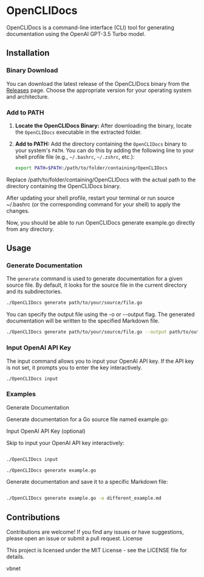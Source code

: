 # OpenCLIDocs

OpenCLIDocs is a command-line interface (CLI) tool for generating documentation using the OpenAI GPT-3.5 Turbo model.


## Installation

### Binary Download

You can download the latest release of the OpenCLIDocs binary from the [Releases](https://github.com/jchu47/OpenCLIDocs/releases) page. Choose the appropriate version for your operating system and architecture.


### Add to PATH


1. **Locate the OpenCLIDocs Binary:**
   After downloading the binary, locate the `OpenCLIDocs` executable in the extracted folder.

2. **Add to PATH:**
   Add the directory containing the `OpenCLIDocs` binary to your system's `PATH`. You can do this by adding the following line to your shell profile file (e.g., `~/.bashrc`, `~/.zshrc`, etc.):

   ```bash
   export PATH=$PATH:/path/to/folder/containing/OpenCLIDocs

Replace /path/to/folder/containing/OpenCLIDocs with the actual path to the directory containing the OpenCLIDocs binary.

After updating your shell profile, restart your terminal or run source ~/.bashrc (or the corresponding command for your shell) to apply the changes.

Now, you should be able to run OpenCLIDocs generate example.go directly from any directory.


## Usage





### Generate Documentation

The `generate` command is used to generate documentation for a given source file. By default, it looks for the source file in the current directory and its subdirectories.

```bash
./OpenCLIDocs generate path/to/your/source/file.go
```
You can specify the output file using the -o or --output flag. The generated documentation will be written to the specified Markdown file.
```bash
./OpenCLIDocs generate path/to/your/source/file.go --output path/to/output/file.md
```

### Input OpenAI API Key

The input command allows you to input your OpenAI API key. If the API key is not set, it prompts you to enter the key interactively.
```bash
./OpenCLIDocs input
```


### Examples






Generate Documentation

Generate documentation for a Go source file named example.go:

Input OpenAI API Key (optional)

Skip to input your OpenAI API key interactively:

```bash

./OpenCLIDocs input
```

```bash
./OpenCLIDocs generate example.go
```

Generate documentation and save it to a specific Markdown file:

``` bash

./OpenCLIDocs generate example.go -o different_example.md
```


## Contributions
Contributions are welcome! If you find any issues or have suggestions, please open an issue or submit a pull request.
License

This project is licensed under the MIT License - see the LICENSE file for details.

vbnet
